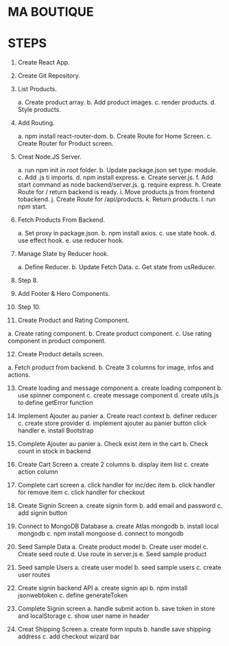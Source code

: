 # MA BOUTIQUE

# STEPS

1. Create React App.

2. Create Git Repository.

3. List Products.

   a. Create product array.
   b. Add product images.
   c. render products.
   d. Style products.

4. Add Routing.

   a. npm install react-router-dom.
   b. Create Route for Home Screen.
   c. Create Router for Product screen.

5. Creat Node.JS Server.

   a. run npm init in root folder.
   b. Update package.json set type: module.
   c. Add .js ti imports.
   d. npm install express.
   e. Create server.js.
   f. Add start command as node backend/server.js.
   g. require express.
   h. Create Route for / return backend is ready.
   i. Move products.js from frontend tobackend.
   j. Create Route for /api/products.
   k. Return products.
   l. run npm start.

6. Fetch Products From Backend.

   a. Set proxy in package.json.
   b. npm install axios.
   c. use state hook.
   d. use effect hook.
   e. use reducer hook.

7. Manage State by Reducer hook.

   a. Define Reducer.
   b. Update Fetch Data.
   c. Get state from usReducer.

8. Step 8.

9. Add Footer & Hero Components.

10. Step 10.

11. Create Product and Rating Component.

a. Create rating component.
b. Create product component.
c. Use rating component in product component.

12. Create Product details screen.

a. Fetch product from backend.
b. Create 3 columns for image, infos and actions.

13. Create loading and message component
    a. create loading component
    b. use spinner component
    c. create message component
    d. create utils.js to define getError function

14. Implement Ajouter au panier
    a. Create react context
    b. definer reducer
    c. create store provider
    d. implement ajouter au panier button click handler
    e. install Bootstrap

15. Complete Ajouter au panier
    a. Check exist item in the cart
    b. Check count in stock in backend

16. Create Cart Screen
    a. create 2 columns
    b. display item list
    c. create action column

17. Complete cart screen
    a. click handler for inc/dec item
    b. click handler for remove item
    c. click handler for checkout

18. Create Signin Screen
    a. create signin form
    b. add email and password
    c. add signin button

19. Connect to MongoDB Database
    a. create Atlas mongodb
    b. install local mongodb
    c. npm install mongoose
    d. connect to mongodb

20. Seed Sample Data
    a. Create product model
    b. Create user model
    c. Create seed route
    d. Use route in server.js
    e. Seed sample product

21. Seed sample Users
    a. create user model
    b. seed sample users
    c. create user routes

22. Create signin backend API
    a. create signin api
    b. npm install jsonwebtoken
    c. define generateToken

23. Complete Signin screen
    a. handle submit action
    b. save token in store and localStorage
    c. show user name in header

24. Creat Shipping Screen
    a. create form inputs
    b. handle save shipping address
    c. add checkout wizard bar
